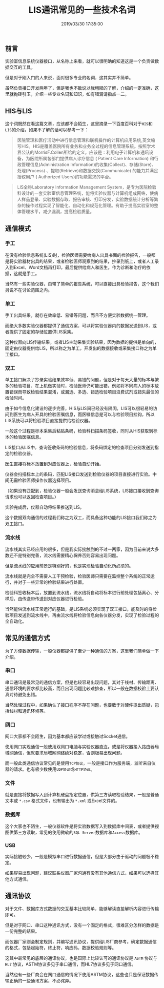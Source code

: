 ﻿---
title: "LIS通讯常见的一些技术名词"
date: "2019/03/30 17:35:00"
updated: "2019/03/30 17:35:00"
permalink: "some-common-technical-terms-in-lis"
tags:
 - LIS
 - HIS
categories:
 - [开发, 业务]
---

## 前言

实验室信息系统仪器接口，从名称上来看，就可以很明确的知道这是一个负责做数据交互的工具。

但是对于刚入门的人来说，面对很多专业的名词，这其实并不简单。

虽然负责接口开发两年了，但是我也不敢说以我粗陋的了解，介绍的一定准确，这里就抛砖引玉，介绍一些专业名词和知识，如有错漏请指点一二。

## HIS与LIS

这个词既然在看这篇文章，应该都不会陌生，这里摘录一下百度百科对于`HIS`和`LIS`的介绍，如果不了解的话可以参考一下：

> 医院管理和医疗活动中进行信息管理和联机操作的计算机应用系统,英文缩写HIS。HIS是覆盖医院所有业务和业务全过程的信息管理系统。按照学术界公认的MorrisF.Collen所给的定义，应该是：利用电子计算机和通讯设备，为医院所属各部门提供病人诊疗信息 ( Patient Care Information) 和行政管理信息(Administration Information)的收集(Collect)、存储(Store)、处理(Process) 、提取(Retrieve)和数据交换(Communicate) 的能力并满足授权用户 ( Authorized Users)的功能需求的平台。

> LIS全称Laboratory Information Management System，是专为医院检验科设计的一套实验室信息管理系统，能将实验仪器与计算机组成网络，使病人样品登录、实验数据存取、报告审核、打印分发，实验数据统计分析等繁杂的操作过程实现了智能化、自动化和规范化管理。有助于提高实验室的整体管理水平，减少漏洞，提高检验质量。

## 通信模式

### 手工

在没有检验信息系统(LIS)时，检验医师需要给病人出具书面的检验报告，一般都是将实验器材出具的结果，或者检验医师观察到的结果，抄录到纸上，或者人工录入到Excel、Word文档再打印，最后提供给病人和医生，作为诊断和治疗的依据，这就是手工。

当然有一些实验仪器，自带了简单的报告系统，可以直接出具检验报告，这个我们另说不在讨论范围之内。

### 单工

手工出具结果，就存在效率低、易错等问题，而且不方便实验数据统一管理。

而绝大多数实验仪器都提供了通信方案，可以将实验仪器内的数据发送到LIS，或者提供了固定的存储位置供LIS采集。

这种仪器向LIS传输结果，或者LIS主动采集实验结果，因为数据的提供是单向的，固定由仪器提供给LIS，所以称之为单工，开发出的数据接收或采集接口称之为单工接口。

### 双工

单工接口解决了抄录实验结果效率低、易错的问题，但是对于每天大量的标本与繁多的检验项目，在上机做实验时，检验医师仍可能出错，例如将不同病人的标本放置错误而导致检验结果混淆，或漏选、多选、错选检验项目浪费试剂或错失最佳的检验时间。

由于如今信息化建设的逐步完善，HIS与LIS间已经没有隔阂，LIS可以很轻易的访问到医生为病人开具的检验医嘱信息，而医嘱信息是可以与检验项目挂钩，所以LIS系统可以将检验项目直接提供给检验仪器。

一般这个过程是标本采集后粘贴条码，检验科扫描条码签收，同时从HIS获取到标本的检验医嘱信息。

LIS接口从LIS中，查询签收条码的检验信息，将条码绑定的检查项目分别发送到指定的检验仪器。

医生直接将标本放置到对应仪器上，检验自动开始。

仪器会扫描标本上的条码，匹配LIS接口发送到检验仪器的项目直接进行实验。中间无需检验医师操作仪器选择项目。

（如果没有匹配到，检验仪器一般会发送查询消息给LIS系统，LIS接口接收到查询请求也可以返回检查项目。）

实验完成后，仪器自动将结果推送到LIS。

这个数据双向通信的过程我们称之为双工，而具备这种功能的LIS接口我们称之为双工接口。

### 流水线

流水线其实已经应用的很多，但是我实际接触到的不过一两家，因为目前来说大多数还不是特别完善，流水线需要精心保养否则容易出现问题。

但是流水线的应用前景是特别好的，也是实现检验自动化所必须的。

流水线就是完全不需要人工干预检验，检验医师只需要在监控整个系统的正常运行，并对于一些异常的检验结果进行处置。

检验科签收标本后，放置到流水线，流水线将自动将标本进行前处理包括离心、分样后，由传送带传送到对应仪器进行检验。

当然能供流水线正常运行的基础，是LIS系统必须实现了双工接口，能及时的将检验项目发送到流水线中，再由流水线将检验信息向各仪器分发，实现了检验过程的全自动化。

## 常见的通信方式

为了方便数据传输，一般仪器都提供了至少一种通信的方案，这里我们简单做一下介绍。

### 串口

串口通讯是最常见的通信方案，但是也较容易出现问题，其对于线材、传输距离、通信环境的要求都比较高，而且出现问题比较难排查，所以一般在数据校验上要认真对待避免出错。

当然处理过程中，如果确认了接口程序不存在问题，也要敢于对硬件提出质疑，包括线材和通讯环境等。

### 网口

网口大家都不会陌生，因为基本都应该学过或接触过Socket通信。

使用网口实现通信一般使用双网口电脑与实验仪器直连，或是将仪器接入路由器局域网通信，但就要求局域网网络绝对稳定，否则极易出现问题。

而一般此类通信协议常见的是使用`TCP协议`，一般是接口作为服务端，监听来自仪器的请求。也有极少数使用`UDP协议`或`HTTP协议`。

### 文件

就是直接将数据写入到计算机硬盘指定位置，供第三方读取检验结果，一般是普通文本或 `*.csv` 格式文件，也有输出为 `*.xml` 或Excel文件的。

### 数据库

这个大家也不陌生，一般仪器软件是将实验数据写入到数据库中间表，或者提供视图供第三方读取，常见的使用微软的`SQL Server`数据库和`Access`数据库。

### USB

实际接触较少，一般是模拟串口进行数据通信，但是大部分由于驱动的问题极不稳定。

如果容易出现问题，建议联系仪器厂家沟通有没有其他通信方式，如果可以选择其他方式通信。

## 通讯协议

对于文件、数据库方式数据的交互基本比较简单，能够解读直接解析内容进行传输即可。

但是对于网口、串口这种通讯方式，没有一个固定的格式，很难区分怎样的数据是一份完整的结果。

而仪器厂家则会制定规则，并编写通讯协议，提供给LIS厂商参考，确定数据通信的格式，包括起始符，终止符，响应码，数据校验规则等。

这其中最常见的底层的通讯协议，也是国际上比较认可的通讯协议是 `ASTM` 协议与 `HL7` 协议，ASTM协议多见于串口通信，而HL7协议多见于网口通信。

当然也有一些厂商会在网口通信的情况下使用ASTM协议，这些也只是保证数据传输正确的一些通讯方案，不必诧异。
